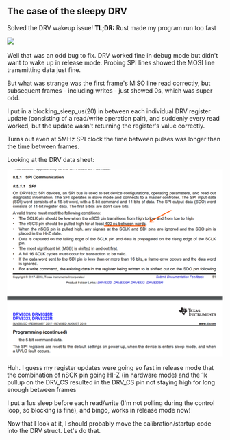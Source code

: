 ## The case of the sleepy DRV

Solved the DRV wakeup issue! **TL;DR:** Rust made my program run too fast

![](https://cdn.discordapp.com/emojis/797313593133236224.gif?v=1)

Well that was an odd bug to fix. DRV worked fine in debug mode but didn't want to wake up in release mode. Probing SPI lines showed the MOSI line transmitting data just fine.

But what was strange was the first frame's MISO line read correctly, but subsequent frames - including writes - just showed 0s, which was super odd.

I put in a blocking_sleep_us(20) in between each individual DRV register update (consisting of a read/write operation pair), and suddenly every read worked, but the update wasn't returning the register's value correctly.

Turns out even at 5MHz SPI clock the time between pulses was longer than the time between frames.

Looking at the DRV data sheet:

![](images/2021-08-19-14-21-42.png)

Huh. I guess my register updates were going so fast in release mode that the combination of nSCK pin going HI-Z (in hardware mode) and the 1k pullup on the DRV_CS resulted in the DRV_CS pin not staying high for long enough between frames

I put a 1us sleep before each read/write (I'm not polling during the control loop, so blocking is fine), and bingo, works in release mode now!

Now that I look at it, I should probably move the calibration/startup code into the DRV struct. Let's do that.
